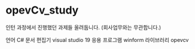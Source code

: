 # opevCv_study
인턴 과정에서 진행했던 과제들 올려둡니다. (회사업무와는 무관합니다.)

언어 C#
문서 편집기 visual studio 19 
응용 프로그램 winform
라이브러리 opevcv
